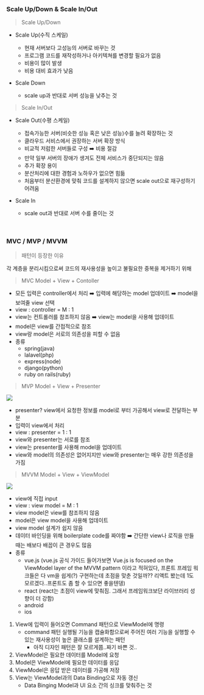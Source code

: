 ### Scale Up/Down & Scale In/Out
> Scale Up/Down
> 
- Scale Up(수직 스케일)
  - 현재 서버보다 고성능의 서버로 바꾸는 것
  - 프로그램 코드를 재작성하거나 아키텍쳐를 변경할 필요가 없음
  - 비용이 많이 발생
  - 비용 대비 효과가 낮음
  
- Scale Down
    - scale up과 반대로 서버 성능을 낮추는 것

> Scale In/Out
> 
- Scale Out(수평 스케일)
    - 접속가능한 서버(비슷한 성능 혹은 낮은 성능)수를 늘려 확장하는 것
    - 클라우드 서비스에서 권장하는 서버 확장 방식
    - 비교적 저럼한 서버들로 구성 :arrow_right: 비용 절감
    - 만약 일부 서버의 장애가 생겨도 전체 서비스가 중단되지는 않음
    - 추가 확장 용이
    - 분산처리에 대한 경험과 노하우가 없으면 힘듦
    - 처음부터 분산환경에 맞춰 코드를 설계하지 않으면 scale out으로 재구성하기 어려움
    
- Scale In
    - scale out과 반대로 서버 수를 줄이는 것

<br>

### MVC / MVP / MVVM
> 패턴이 등장한 이유
> 
각 계층을 분리시킴으로써 코드의 재사용성을 높이고 불필요한 중복을 제거하기 위해

> MVC
> Model + View + Contoller
> 
- 모든 입력은 controller에서 처리 :arrow_right: 입력에 해당하는 model 업데이트 :arrow_right: model을 보여줄 view 선택
- view : controller = M : 1
- view는 컨트롤러를 참조하지 않음 :arrow_right: view는 model을 사용해 업데이트
- model은 view를 간접적으로 참조
- view랑 model은 서로의 의존성을 피할 수 없음
- 종류
  - spring(java)
  - lalavel(php)
  - express(node)
  - django(python)
  - ruby on rails(ruby)

> MVP
> Model + View + Presenter
> 

![](https://i.imgur.com/UwXUm3g.png)

- presenter? view에서 요청한 정보를 model로 부터 가공해서 view로 전달하는 부분
- 입력이 view에서 처리
- view : presenter = 1 : 1
- view와 presenter는 서로를 참조
- view는 presenter를 사용해 model을 업데이트
- view와 model의 의존성은 없어지지만 view와 presenter는 매우 강한 의존성을 가짐

> MVVM
> Model + View + ViewModel
> 

![](https://i.imgur.com/fS5mSE7.png)

- view에 직접 input
- view : view model = M : 1
- view model은 view를 참조하지 않음
- model은 view model을 사용해 업데이트
- view model 설계가 쉽지 않음
- 데이터 바인딩을 위해 boilerplate code를 짜야함 :arrow_right: 간단한 view나 로직을 만들 때는 배보다 배꼽이 큰 경우도 많음
- 종류
    - vue.js
      (vue.js 공식 가이드 들어가보면 Vue.js is focused on the ViewModel layer of the MVVM pattern 이라고 적혀있다, 프론트 프레임 워크들은 다 vm을 쉽게(?) 구현하는데 초점을 맞춘 것일까?? 리액트 봤는데 1도 모르겠다..프론트도 좀 할 수 있으면 좋을텐뎅)
    - react
      (react는 초점이 view에 맞춰짐. 그래서 프레임워크보단 라이브러리 성향이 더 강함)
    - android
    - ios

1. View에 입력이 들어오면 Command 패턴으로 ViewModel에 명령
    - command 패턴
      실행될 기능을 캡슐화함으로써 주어진 여러 기능을 실행할 수 있는 재사용성이 높은 클래스를 설계하는 패턴
        - 아직 디자인 패턴은 잘 모르게쯤..짜기 바쁜 것..
2. ViewModel은 필요한 데이터를 Model에 요청
3. Model은 ViewModel에 필요한 데이터를 응답
4. ViewModel은 응답 받은 데이터를 가공해 저장
5. View는 ViewModel과의 Data Binding으로 자동 갱신
    - Data Binging
      Model과 UI 요소 간의 싱크를 맞춰주는 것
